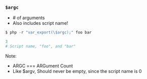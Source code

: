 ### `$argc`

* <!-- .element: class="fragment" --> # of arguments
* <!-- .element: class="fragment" --> Also includes script name!

```php
$ php -r "var_export(\$argc);" foo bar

3
# Script name, "foo", and "bar"
```
<!-- .element: class="fragment" -->

Note:

* ARGC === ARGument Count
* Like $argv, Should never be empty, since the script name is 0
